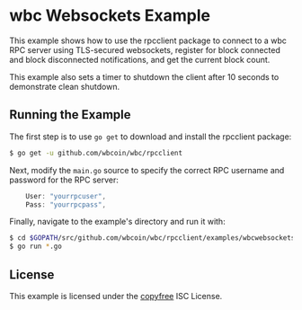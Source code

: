wbc Websockets Example
=======================

This example shows how to use the rpcclient package to connect to a wbc RPC
server using TLS-secured websockets, register for block connected and block
disconnected notifications, and get the current block count.

This example also sets a timer to shutdown the client after 10 seconds to
demonstrate clean shutdown.

## Running the Example

The first step is to use `go get` to download and install the rpcclient package:

```bash
$ go get -u github.com/wbcoin/wbc/rpcclient
```

Next, modify the `main.go` source to specify the correct RPC username and
password for the RPC server:

```Go
	User: "yourrpcuser",
	Pass: "yourrpcpass",
```

Finally, navigate to the example's directory and run it with:

```bash
$ cd $GOPATH/src/github.com/wbcoin/wbc/rpcclient/examples/wbcwebsockets
$ go run *.go
```

## License

This example is licensed under the [copyfree](http://copyfree.org) ISC License.
